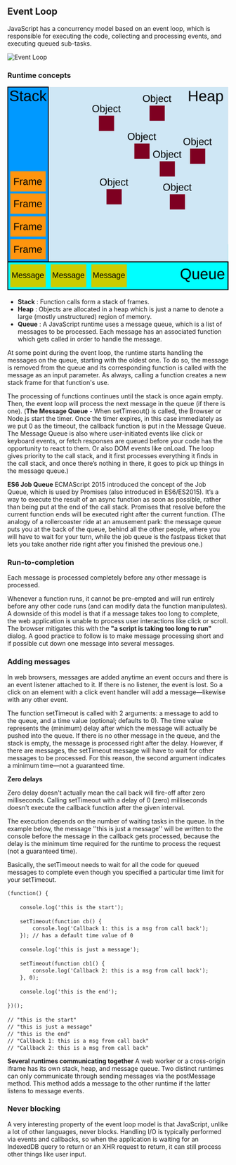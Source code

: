 ## Event Loop

JavaScript has a concurrency model based on an event loop, which is responsible for executing the code, collecting and processing events, and executing queued sub-tasks.

![Event Loop](https://miro.medium.com/max/788/1*QbEk21UatVQzxOUbYti5VQ.gif)


### Runtime concepts
![JS_Runtime_Env](../../Images/JS_Runtime_Env.svg)

- __Stack__ : Function calls form a stack of frames.
- __Heap__ : Objects are allocated in a heap which is just a name to denote a large (mostly unstructured) region of memory.
- __Queue__ : A JavaScript runtime uses a message queue, which is a list of messages to be processed. Each message has an associated function which gets called in order to handle the message.

At some point during the event loop, the runtime starts handling the messages on the queue, starting with the oldest one. To do so, the message is removed from the queue and its corresponding function is called with the message as an input parameter. As always, calling a function creates a new stack frame for that function's use.

The processing of functions continues until the stack is once again empty. Then, the event loop will process the next message in the queue (if there is one).
(__The Message Queue__ - When setTimeout() is called, the Browser or Node.js start the timer. Once the timer expires, in this case immediately as we put 0 as the timeout, the callback function is put in the Message Queue.
The Message Queue is also where user-initiated events like click or keyboard events, or fetch responses are queued before your code has the opportunity to react to them. Or also DOM events like onLoad.
The loop gives priority to the call stack, and it first processes everything it finds in the call stack, and once there’s nothing in there, it goes to pick up things in the message queue.)


__ES6 Job Queue__
ECMAScript 2015 introduced the concept of the Job Queue, which is used by Promises (also introduced in ES6/ES2015). It’s a way to execute the result of an async function as soon as possible, rather than being put at the end of the call stack.
Promises that resolve before the current function ends will be executed right after the current function.
(The analogy of a rollercoaster ride at an amusement park: the message queue puts you at the back of the queue, behind all the other people, where you will have to wait for your turn, while the job queue is the fastpass ticket that lets you take another ride right after you finished the previous one.)


### Run-to-completion
Each message is processed completely before any other message is processed.

Whenever a function runs, it cannot be pre-empted and will run entirely before any other code runs (and can modify data the function manipulates).
A downside of this model is that if a message takes too long to complete, the web application is unable to process user interactions like click or scroll. The browser mitigates this with the __"a script is taking too long to run"__ dialog. A good practice to follow is to make message processing short and if possible cut down one message into several messages.


### Adding messages

In web browsers, messages are added anytime an event occurs and there is an event listener attached to it. If there is no listener, the event is lost. So a click on an element with a click event handler will add a message—likewise with any other event.

The function setTimeout is called with 2 arguments: a message to add to the queue, and a time value (optional; defaults to 0). The time value represents the (minimum) delay after which the message will actually be pushed into the queue. If there is no other message in the queue, and the stack is empty, the message is processed right after the delay. However, if there are messages, the setTimeout message will have to wait for other messages to be processed. For this reason, the second argument indicates a minimum time—not a guaranteed time.


__Zero delays__

Zero delay doesn't actually mean the call back will fire-off after zero milliseconds. Calling setTimeout with a delay of 0 (zero) milliseconds doesn't execute the callback function after the given interval.

The execution depends on the number of waiting tasks in the queue. In the example below, the message ''this is just a message'' will be written to the console before the message in the callback gets processed, because the delay is the minimum time required for the runtime to process the request (not a guaranteed time).

Basically, the setTimeout needs to wait for all the code for queued messages to complete even though you specified a particular time limit for your setTimeout.

    (function() {

        console.log('this is the start');

        setTimeout(function cb() {
            console.log('Callback 1: this is a msg from call back');
        }); // has a default time value of 0

        console.log('this is just a message');

        setTimeout(function cb1() {
            console.log('Callback 2: this is a msg from call back');
        }, 0);

        console.log('this is the end');

    })();

    // "this is the start"
    // "this is just a message"
    // "this is the end"
    // "Callback 1: this is a msg from call back"
    // "Callback 2: this is a msg from call back"


__Several runtimes communicating together__
A web worker or a cross-origin iframe has its own stack, heap, and message queue. Two distinct runtimes can only communicate through sending messages via the postMessage method. This method adds a message to the other runtime if the latter listens to message events.


### Never blocking
A very interesting property of the event loop model is that JavaScript, unlike a lot of other languages, never blocks. Handling I/O is typically performed via events and callbacks, so when the application is waiting for an IndexedDB query to return or an XHR request to return, it can still process other things like user input.

